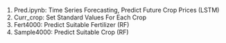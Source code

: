1) Pred.ipynb: Time Series Forecasting, Predict Future Crop Prices (LSTM)
2) Curr_crop: Set Standard Values For Each Crop
3) Fert4000: Predict Suitable Fertilizer (RF)
4) Sample4000: Predict Suitable Crop (RF)
